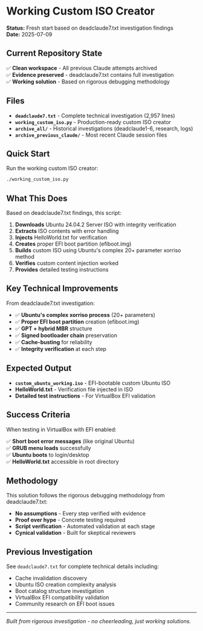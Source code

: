 # Working Custom ISO Creator

**Status:** Fresh start based on deadclaude7.txt investigation findings  
**Date:** 2025-07-09  

## Current Repository State

✅ **Clean workspace** - All previous Claude attempts archived  
✅ **Evidence preserved** - deadclaude7.txt contains full investigation  
✅ **Working solution** - Based on rigorous debugging methodology  

## Files

- **`deadclaude7.txt`** - Complete technical investigation (2,957 lines)
- **`working_custom_iso.py`** - Production-ready custom ISO creator
- **`archive_all/`** - Historical investigations (deadclaude1-6, research, logs)
- **`archive_previous_claude/`** - Most recent Claude session files

## Quick Start

Run the working custom ISO creator:

```bash
./working_custom_iso.py
```

## What This Does

Based on deadclaude7.txt findings, this script:

1. **Downloads** Ubuntu 24.04.2 Server ISO with integrity verification
2. **Extracts** ISO contents with error handling  
3. **Injects** HelloWorld.txt for verification
4. **Creates** proper EFI boot partition (efiboot.img)
5. **Builds** custom ISO using Ubuntu's complex 20+ parameter xorriso method
6. **Verifies** custom content injection worked
7. **Provides** detailed testing instructions

## Key Technical Improvements

From deadclaude7.txt investigation:

- ✅ **Ubuntu's complex xorriso process** (20+ parameters)
- ✅ **Proper EFI boot partition** creation (efiboot.img)  
- ✅ **GPT + hybrid MBR** structure
- ✅ **Signed bootloader chain** preservation
- ✅ **Cache-busting** for reliability
- ✅ **Integrity verification** at each step

## Expected Output

- **`custom_ubuntu_working.iso`** - EFI-bootable custom Ubuntu ISO
- **HelloWorld.txt** - Verification file injected in ISO
- **Detailed test instructions** - For VirtualBox EFI validation

## Success Criteria

When testing in VirtualBox with EFI enabled:

✅ **Short boot error messages** (like original Ubuntu)  
✅ **GRUB menu loads** successfully  
✅ **Ubuntu boots** to login/desktop  
✅ **HelloWorld.txt** accessible in root directory  

## Methodology 

This solution follows the rigorous debugging methodology from deadclaude7.txt:

- **No assumptions** - Every step verified with evidence
- **Proof over hype** - Concrete testing required
- **Script verification** - Automated validation at each stage
- **Cynical validation** - Built for skeptical reviewers

## Previous Investigation

See `deadclaude7.txt` for complete technical details including:

- Cache invalidation discovery
- Ubuntu ISO creation complexity analysis  
- Boot catalog structure investigation
- VirtualBox EFI compatibility validation
- Community research on EFI boot issues

---

*Built from rigorous investigation - no cheerleading, just working solutions.*